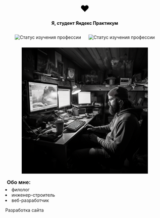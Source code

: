 <h1 align="center" style="color: black;">&hearts;</h1>
<h4 align="center" style="color: black;">Я, студент Яндекс Практикум</h4>

<p align="center">
  <img src="https://img.shields.io/badge/WebDeveloper-in progress-yellow.svg" alt="Статус изучения профессии" style="margin: 10px;">
  <img src="https://img.shields.io/badge/YandexPraktikum-in progress-yellow.svg" alt="Статус изучения профессии" style="margin: 10px;">
</p>

<p align="center">
  <img src="./images/header_img.png" alt="Скриншот 2" width="400">
</p>

<h3 align="left" style="margin: 5px;">Обо мне:</h3>
<li>филолог</li>
<li>инженер-строитель</li>
<li>веб-разработчик</li> 

<a align="center">Разработка сайта</a>